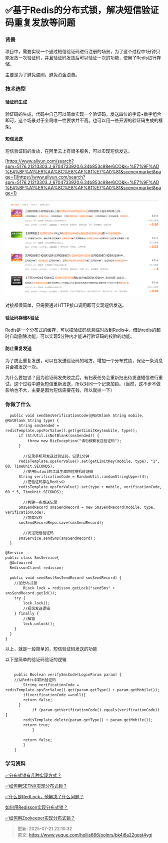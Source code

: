 # ✅基于Redis的分布式锁，解决短信验证码重复发放等问题

### 背景


项目中，需要实现一个通过短信验证码进行注册的场景，为了这个过程中1分钟只能发放一次验证码，并且验证码发放后可以验证一次的功能，使用了Redis进行存储。



主要是为了避免盗刷，避免资金浪费。



### 技术选型


#### 验证码生成


验证码的生成，代码中自己可以简单实现一个验证码，发送四位的字母+数字组合即可，这个场景对于全局唯一性要求并不高。也可以用一些开源的验证码生成的框架。



#### 短信发送
短信验证码的发放，在阿里云上有很多服务，可以实现短信发送。



[https://www.aliyun.com/search?spm=5176.21213303.J_6704733920.6.34b853c98er6CO&k=%E7%9F%AD%E4%BF%A1%E9%AA%8C%E8%AF%81%E7%A0%81&scene=market&page=1](https://www.aliyun.com/search?spm=5176.21213303.J_6704733920.6.34b853c98er6CO&k=%E7%9F%AD%E4%BF%A1%E9%AA%8C%E8%AF%81%E7%A0%81&scene=market&page=1)





![1693112003377-d243f86d-fc21-4b34-a498-f5de2164bead.png](./img/a3KcVf80JIFzeVY6/1693112003377-d243f86d-fc21-4b34-a498-f5de2164bead-880095.png)



对接都很简单，只需要通过HTTP接口调用即可实现短信发送。



#### 验证码存储&验证


Redis是一个分布式的缓存，可以把验证码信息临时放到Redis中，借助redis的超时自动删除功能，可以实现5分钟内才能进行验证码的校验的功能。





#### 防止重复发送


为了防止重复发送，可以在发送验证码的地方，增加一个分布式锁，保证一条消息只会被发送一次。



为什么要加锁？因为验证码发失败之后，有扫表任务会重新扫出待发送短信进行重试，这个过程中避免短信重新发送，所以对同一个记录加锁。（当然，这不步不做影响也不大，主要是因为短信需要花钱，所以就拦一下）



### 你做了什么


```plain
  public void sendSmsVerificationCode(@NotBlank String mobile, @NotBlank String type) {
      String smsSended = redisTemplate.opsForValue().get(getLimitKey(mobile, type));
      if (StrUtil.isNotBlank(smsSended)) {
          throw new BizException("请勿频繁发送验证码");
      }

    	//记录手机号发送过验证码，记录1分钟
      redisTemplate.opsForValue().set(getLimitKey(mobile, type), "1", 60, TimeUnit.SECONDS);
    	//使用hutool的工具生成四位随机验证码
      String verificationCode = RandomUtil.randomStringUpper(4);
    	//把验证码存在Redis中
      redisTemplate.opsForValue().set(type + mobile, verificationCode, 60 * 5, TimeUnit.SECONDS);

    	//构建一条发送记录
      SmsSendRecord smsSendRecord = new SmsSendRecord(mobile, type, verificationCode);
    	//落库保存
      smsSendRecordRepo.save(smsSendRecord);

    	//发送短信验证码
      smsService.sendSms(smsSendRecord)；
  }
```



```plain
@Service
public class SmsService{
  @Autowired
  RedissonClient redisson;
  
  public void sendSms(SmsSendRecord smsSendRecord) {
  	//加分布式锁
		RLock lock = redisson.getLock("sendSms" + smsSendRecord.getId());
    try {
        lock.lock();
        //短信发送逻辑
    } finally {
      	//解锁
        lock.unlock();
    }
  }
}

```



以上，就是一段简单的，短信验证码发送的功能



以下是简单的验证码验证的逻辑

```plain

	public Boolean verifySmsCode(LoginParam param) {
  	//从Redis中取出验证码
		String verificationCode = redisTemplate.opsForValue().get(param.getType() + param.getMobile());
    	if(verificationCode ==null){
      	return false;
      }
			if (param.getVerificationCode().equals(verificationCode)) {
      	redisTemplate.delete(param.getType() + param.getMobile());
      	return true;
			}

    	return false;
		}
	}
```



### 学习资料
<font style="color:rgb(38, 38, 38);">  
</font>

[✅分布式锁有几种实现方式？](https://www.yuque.com/hollis666/oolnrs/fvnr41#CJQP3)



[✅如何用SETNX实现分布式锁？](https://www.yuque.com/hollis666/oolnrs/feovxr7gr8ois5yt)



[✅什么是RedLock，他解决了什么问题？](https://www.yuque.com/hollis666/oolnrs/lxzg0ubs2xpvenxw)



[如何用Redisson实现分布式锁？](https://www.yuque.com/hollis666/oolnrs/gdsvngueclva39ve)



[✅如何用Zookeeper实现分布式锁？](https://www.yuque.com/hollis666/oolnrs/bdxuqt775i5zo9kz)





> 更新: 2025-07-21 22:10:32  
> 原文: <https://www.yuque.com/hollis666/oolnrs/bk4i6a22gqst4ygi>